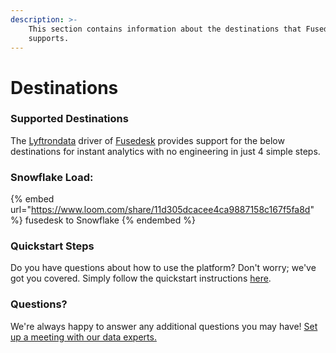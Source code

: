```yaml
---
description: >-
    This section contains information about the destinations that Fusedesk
    supports.
---
```


# Destinations

### Supported Destinations

The [Lyftrondata](https://www.lyftrondata.com/) driver of [Fusedesk](https://www.lyftrondata.com/integration/fusedesk/) provides support for the below destinations for instant analytics with no engineering in just 4 simple steps.

### Snowflake Load:

{% embed url="https://www.loom.com/share/11d305dcacee4ca9887158c167f5fa8d" %}
fusedesk to Snowflake
{% endembed %}

### Quickstart Steps

Do you have questions about how to use the platform? Don't worry; we've got you covered. Simply follow the quickstart instructions [here](../../../quickstart-steps.md).

### Questions? <a href="#questions" id="questions"></a>

We're always happy to answer any additional questions you may have! [Set up a meeting with our data experts.](https://www.lyftrondata.com/book-a-meeting/)
